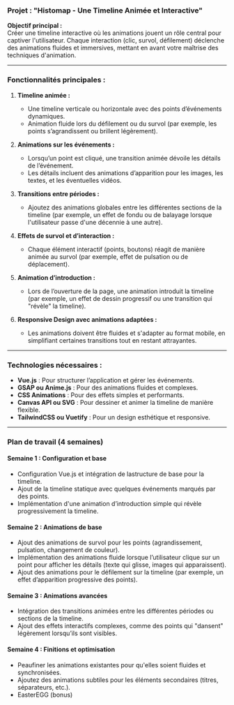 ### **Projet : "Histomap - Une Timeline Animée et Interactive"**

**Objectif principal :**  
Créer une timeline interactive où les animations jouent un rôle central pour captiver l'utilisateur. Chaque interaction (clic, survol, défilement) déclenche des animations fluides et immersives, mettant en avant votre maîtrise des techniques d'animation.

---

### **Fonctionnalités principales :**

1. **Timeline animée :**
   - Une timeline verticale ou horizontale avec des points d’événements dynamiques.
   - Animation fluide lors du défilement ou du survol (par exemple, les points s’agrandissent ou brillent légèrement).

2. **Animations sur les événements :**
   - Lorsqu’un point est cliqué, une transition animée dévoile les détails de l’événement.
   - Les détails incluent des animations d’apparition pour les images, les textes, et les éventuelles vidéos.

3. **Transitions entre périodes :**
   - Ajoutez des animations globales entre les différentes sections de la timeline (par exemple, un effet de fondu ou de balayage lorsque l'utilisateur passe d'une décennie à une autre).

4. **Effets de survol et d’interaction :**
   - Chaque élément interactif (points, boutons) réagit de manière animée au survol (par exemple, effet de pulsation ou de déplacement).

5. **Animation d’introduction :**
   - Lors de l’ouverture de la page, une animation introduit la timeline (par exemple, un effet de dessin progressif ou une transition qui "révèle" la timeline).

6. **Responsive Design avec animations adaptées :**
   - Les animations doivent être fluides et s'adapter au format mobile, en simplifiant certaines transitions tout en restant attrayantes.

---

### **Technologies nécessaires :**

- **Vue.js** : Pour structurer l’application et gérer les événements.
- **GSAP ou Anime.js** : Pour des animations fluides et complexes.
- **CSS Animations** : Pour des effets simples et performants.
- **Canvas API ou SVG** : Pour dessiner et animer la timeline de manière flexible.
- **TailwindCSS ou Vuetify** : Pour un design esthétique et responsive.

---

### **Plan de travail (4 semaines)**

#### **Semaine 1 : Configuration et base**
- Configuration Vue.js et intégration de lastructure de base pour la timeline.
- Ajout de la timeline statique avec quelques événements marqués par des points.
- Implémentation d'une animation d’introduction simple qui révèle progressivement la timeline.

#### **Semaine 2 : Animations de base**
- Ajout des animations de survol pour les points (agrandissement, pulsation, changement de couleur).
- Implémentation des animations fluide lorsque l’utilisateur clique sur un point pour afficher les détails (texte qui glisse, images qui apparaissent).
- Ajout des animations pour le défilement sur la timeline (par exemple, un effet d’apparition progressive des points).

#### **Semaine 3 : Animations avancées**
- Intégration des transitions animées entre les différentes périodes ou sections de la timeline.
- Ajout des effets interactifs complexes, comme des points qui "dansent" légèrement lorsqu’ils sont visibles.

#### **Semaine 4 : Finitions et optimisation**
- Peaufiner les animations existantes pour qu'elles soient fluides et synchronisées.
- Ajoutez des animations subtiles pour les éléments secondaires (titres, séparateurs, etc.).
- EasterEGG (bonus)
